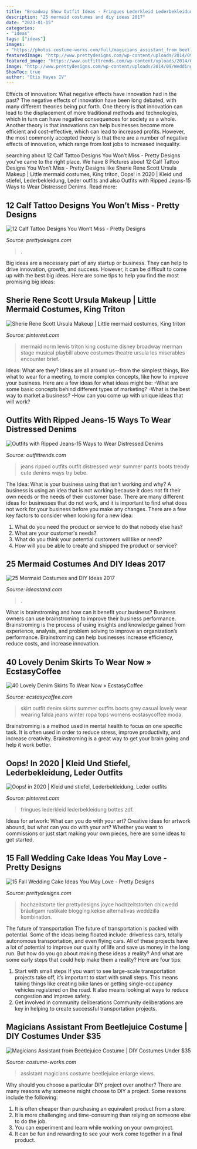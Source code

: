 ```yaml
---
title: "Broadway Show Outfit Ideas - Fringues Lederkleid Lederbekleidung Bottes Zdf"
description: "25 mermaid costumes and diy ideas 2017"
date: "2023-01-15"
categories:
- "ideas"
tags: ["ideas"]
images:
- "https://photos.costume-works.com/full/magicians_assistant_from_beetlejuice11.jpg"
featuredImage: "http://www.prettydesigns.com/wp-content/uploads/2014/09/Wedding-Cake-and-Cup-Cakes.jpg"
featured_image: "https://www.outfittrends.com/wp-content/uploads/2014/02/Black-Ripped-Jeans-For-women.jpg"
image: "http://www.prettydesigns.com/wp-content/uploads/2014/09/Wedding-Cake-and-Cup-Cakes.jpg"
ShowToc: true
author: "Otis Hayes IV"
---
```



Effects of innovation: What negative effects have innovation had in the past?
The negative effects of innovation have been long debated, with many different theories being put forth. One theory is that innovation can lead to the displacement of more traditional methods and technologies, which in turn can have negative consequences for society as a whole. Another theory is that innovations can help businesses become more efficient and cost-effective, which can lead to increased profits. However, the most commonly accepted theory is that there are a number of negative effects of innovation, which range from lost jobs to increased inequality.

	

		
searching about 12 Calf Tattoo Designs You Won’t Miss - Pretty Designs you've came to the right place. We have 8 Pictures about 12 Calf Tattoo Designs You Won’t Miss - Pretty Designs like Sherie Rene Scott Ursula Makeup | Little mermaid costumes, King triton, Oops! in 2020 | Kleid und stiefel, Lederbekleidung, Leder outfits and also Outfits with Ripped Jeans-15 Ways to Wear Distressed Denims. Read more:
		
    
## 12 Calf Tattoo Designs You Won’t Miss - Pretty Designs

<img loading=lazy src="https://www.prettydesigns.com/wp-content/uploads/2014/09/Skull-and-Owl-Tattoo.jpg" onerror="this.onerror=null;this.src='https://tse3.mm.bing.net/th?id=OIP.i8J4pYmjaJ_IDvQUxdUl5wHaNJ&amp;pid=15.1';" alt="12 Calf Tattoo Designs You Won’t Miss - Pretty Designs">

_Source: prettydesigns.com_

>. 

	

Big ideas are a necessary part of any startup or business. They can help to drive innovation, growth, and success. However, it can be difficult to come up with the best big ideas. Here are some tips to help you find the most promising big ideas: 

    
## Sherie Rene Scott Ursula Makeup | Little Mermaid Costumes, King Triton

<img loading=lazy src="https://i.pinimg.com/736x/92/32/2d/92322d73dfd22236faf044e8fc99cf66--little-mermaid-costumes-the-little-mermaid.jpg" onerror="this.onerror=null;this.src='https://tse3.mm.bing.net/th?id=OIP.90ManS-vs6QcXfEcPO-ZQwAAAA&amp;pid=15.1';" alt="Sherie Rene Scott Ursula Makeup | Little mermaid costumes, King triton">

_Source: pinterest.com_

>mermaid norm lewis triton king costume disney broadway merman stage musical playbill above costumes theatre ursula les miserables encounter brief. 

	

Ideas: What are they?
Ideas are all around us--from the simplest things, like what to wear for a meeting, to more complex concepts, like how to improve your business. Here are a few ideas for what ideas might be: 
-What are some basic concepts behind different types of marketing? 
-What is the best way to market a business? 
-How can you come up with unique ideas that will work?

    
## Outfits With Ripped Jeans-15 Ways To Wear Distressed Denims

<img loading=lazy src="https://www.outfittrends.com/wp-content/uploads/2014/02/Black-Ripped-Jeans-For-women.jpg" onerror="this.onerror=null;this.src='https://tse3.mm.bing.net/th?id=OIP.QO4KaYRH-friAt1bKZiaVwHaLE&amp;pid=15.1';" alt="Outfits with Ripped Jeans-15 Ways to Wear Distressed Denims">

_Source: outfittrends.com_

>jeans ripped outfits outfit distressed wear summer pants boots trendy cute denims ways try bebe. 

	

The Idea: What is your business using that isn't working and why?
A business is using an idea that is not working because it does not fit their own needs or the needs of their customer base. There are many different ideas for businesses that do not work, and it is important to find what does not work for your business before you make any changes. There are a few key factors to consider when looking for a new idea:
1) What do you need the product or service to do that nobody else has?
2) What are your customer's needs?
3) What do you think your potential customers will like or need?
4) How will you be able to create and shipped the product or service?

    
## 25 Mermaid Costumes And DIY Ideas 2017

<img loading=lazy src="https://ideastand.com/wp-content/uploads/2017/09/mermaid-costume-diy/5-mermaid-costume-diy-ideas-tutorials.jpg" onerror="this.onerror=null;this.src='https://tse3.mm.bing.net/th?id=OIP.d_vMs8gN762ma756eO23awHaJ4&amp;pid=15.1';" alt="25 Mermaid Costumes and DIY Ideas 2017">

_Source: ideastand.com_

>. 

	

What is brainstroming and how can it benefit your business?
Business owners can use brainstroming to improve their business performance. Brainstroming is the process of using insights and knowledge gained from experience, analysis, and problem solving to improve an organization’s performance. Brainstroming can help businesses increase efficiency, reduce costs, and increase innovation.

    
## 40 Lovely Denim Skirts To Wear Now » EcstasyCoffee

<img loading=lazy src="https://i1.wp.com/www.ecstasycoffee.com/wp-content/uploads/2016/10/Denim-Skirt-Outfit5.jpg?resize=343%2C806" onerror="this.onerror=null;this.src='https://tse4.mm.bing.net/th?id=OIP.5BMhRnCsbho0WxPc0WzN3QHaRZ&amp;pid=15.1';" alt="40 Lovely Denim Skirts To Wear Now » EcstasyCoffee">

_Source: ecstasycoffee.com_

>skirt outfit denim skirts summer outfits boots grey casual lovely wear wearing falda jeans winter ropa tops womens ecstasycoffee moda. 

	

Brainstroming is a method used in mental health to focus on one specific task. It is often used in order to reduce stress, improve productivity, and increase creativity. Brainstroming is a great way to get your brain going and help it work better.

    
## Oops! In 2020 | Kleid Und Stiefel, Lederbekleidung, Leder Outfits

<img loading=lazy src="https://i.pinimg.com/736x/33/83/87/338387fa3e8ff5cd497fd7220c0b5f68.jpg" onerror="this.onerror=null;this.src='https://tse3.mm.bing.net/th?id=OIP.3i8rW5xr6gTJa_t7WUnBmwHaLH&amp;pid=15.1';" alt="Oops! in 2020 | Kleid und stiefel, Lederbekleidung, Leder outfits">

_Source: pinterest.com_

>fringues lederkleid lederbekleidung bottes zdf. 

	

Ideas for artwork: What can you do with your art?
Creative ideas for artwork abound, but what can you do with your art? Whether you want to commissions or just start making your own pieces, here are some ideas to get started.

    
## 15 Fall Wedding Cake Ideas You May Love - Pretty Designs

<img loading=lazy src="http://www.prettydesigns.com/wp-content/uploads/2014/09/Wedding-Cake-and-Cup-Cakes.jpg" onerror="this.onerror=null;this.src='https://tse1.mm.bing.net/th?id=OIP.8RIjzhVbCHRvoFYLAKNbjAHaKf&amp;pid=15.1';" alt="15 Fall Wedding Cake Ideas You May Love - Pretty Designs">

_Source: prettydesigns.com_

>hochzeitstorte tier prettydesigns joyce hochzeitstorten chicwedd bräutigam rustikale blogging kekse alternativas weddzilla kombination. 

	

The future of transportation
The future of transportation is packed with potential. Some of the ideas being floated include: driverless cars, totally autonomous transportation, and even flying cars. All of these projects have a lot of potential to improve our quality of life and save us money in the long run. But how do you go about making these ideas a reality? And what are some early steps that could help make them a reality? Here are four tips: 
1. Start with small steps 
If you want to see large-scale transportation projects take off, it’s important to start with small steps. This means taking things like creating bike lanes or getting single-occupancy vehicles registered on the road. It also means looking at ways to reduce congestion and improve safety. 
2. Get involved in community deliberations 
Community deliberations are key in helping to create successful transportation projects.

    
## Magicians Assistant From Beetlejuice Costume | DIY Costumes Under $35

<img loading=lazy src="https://photos.costume-works.com/full/magicians_assistant_from_beetlejuice11.jpg" onerror="this.onerror=null;this.src='https://tse2.mm.bing.net/th?id=OIP.V9C9cY_FcdD4Ibd7ouiiTwHaJ3&amp;pid=15.1';" alt="Magicians Assistant from Beetlejuice Costume | DIY Costumes Under $35">

_Source: costume-works.com_

>assistant magicians costume beetlejuice enlarge views. 

	

Why should you choose a particular DIY project over another?
There are many reasons why someone might choose to DIY a project. Some reasons include the following: 
1) It is often cheaper than purchasing an equivalent product from a store.
2) It is more challenging and time-consuming than relying on someone else to do the job.
3) You can experiment and learn while working on your own project.
4) It can be fun and rewarding to see your work come together in a final product.

